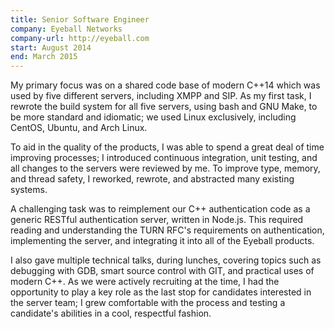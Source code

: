 ```yaml
---
title: Senior Software Engineer
company: Eyeball Networks
company-url: http://eyeball.com
start: August 2014
end: March 2015
---
```


My primary focus was on a shared code base of modern C++14 which was used by five different servers, including XMPP and SIP. As my first task, I rewrote the build system for all five servers, using bash and GNU Make, to be more standard and idiomatic; we used Linux exclusively, including CentOS, Ubuntu, and Arch Linux.

To aid in the quality of the products, I was able to spend a great deal of time improving processes; I introduced continuous integration, unit testing, and all changes to the servers were reviewed by me. To improve type, memory, and thread safety, I reworked, rewrote, and abstracted many existing systems.

A challenging task was to reimplement our C++ authentication code as a generic RESTful authentication server, written in Node.js. This required reading and understanding the TURN RFC's requirements on authentication, implementing the server, and integrating it into all of the Eyeball products.

I also gave multiple technical talks, during lunches, covering topics such as debugging with GDB, smart source control with GIT, and practical uses of modern C++. As we were actively recruiting at the time, I had the opportunity to play a key role as the last stop for candidates interested in the server team; I grew comfortable with the process and testing a candidate's abilities in a cool, respectful fashion.
